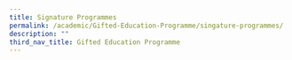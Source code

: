 ```yaml
---
title: Signature Programmes
permalink: /academic/Gifted-Education-Programme/singature-programmes/
description: ""
third_nav_title: Gifted Education Programme
---
```


